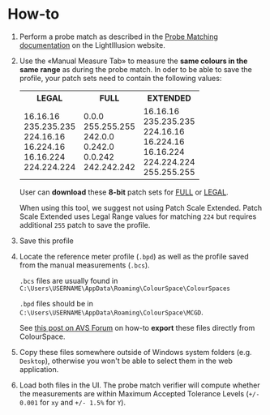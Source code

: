 # How-to

1. Perform a probe match as described in the [Probe Matching documentation](https://www.lightillusion.com/probe_matching.html) on the LightIllusion website.

2. Use the «Manual Measure Tab» to measure the **same colours in the same range** as during the probe match. In oder to be able to save the profile, your patch sets need to contain the following values:

   <!-- prettier-ignore -->
   <table class='table-patches'>
      <tr>
        <th>LEGAL</th>
        <th>FULL</th>
        <th>EXTENDED</th>
      </tr>
      <tr>
        <td>
        16.16.16<br>
        235.235.235<br>
        224.16.16<br>
        16.224.16<br>
        16.16.224<br>
        224.224.224
        </td>
        <td>
        0.0.0<br>
        255.255.255<br>
        242.0.0<br>
        0.242.0<br>
        0.0.242<br>
        242.242.242
        </td>
        <td>
        16.16.16<br>
        235.235.235<br>
        224.16.16<br>
        16.224.16<br>
        16.16.224<br>
        224.224.224<br>
        255.255.255
        </td>
      </tr>
    </table>

   User can **download** these **8-bit** patch sets for [FULL](./Probe-Match%208b%20%28FULL%29.csv) or [LEGAL](./Probe-Match%208b%20%28LEGAL%29.csv).

   When using this tool, we suggest not using Patch Scale Extended. Patch Scale Extended uses Legal Range values for matching `224` but requires additional `255` patch to save the profile.

3. Save this profile

4. Locate the reference meter profile (`.bpd`) as well as the profile saved from the manual measurements (`.bcs`).

   `.bcs` files are usually found in `C:\Users\USERNAME\AppData\Roaming\ColourSpace\ColourSpaces`

   `.bpd` files should be in `C:\Users\USERNAME\AppData\Roaming\ColourSpace\MCGD`.

   See [this post on AVS Forum](https://www.avsforum.com/threads/colourspace-cms-next-generation-calibration-thread.3049142/post-61311991) on how-to **export** these files directly from ColourSpace.

5. Copy these files somewhere outside of Windows system folders (e.g. `Desktop`), otherwise you won't be able to select them in the web application.

6. Load both files in the UI. The probe match verifier will compute whether the measurements are within Maximum Accepted Tolerance Levels (`+/- 0.001` for `xy` and `+/- 1.5%` for `Y`).
